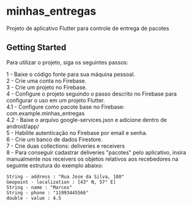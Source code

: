 # minhas_entregas

Projeto de aplicativo Flutter para controle de entrega de pacotes

## Getting Started

Para utilizar o projeto, siga os seguintes passos:

1 - Baixe o código fonte para sua máquina pessoal.<br/>
2 - Crie uma conta no Firebase.<br/>
3 - Crie um projeto no Firebase.<br/>
4 - Configure o projeto seguindo o passo descrito no Firebase para configurar o uso em um projeto Flutter.<br/>
4.1 - Configure como pacote base no Firebase: com.example.minhas_entregas<br/>
4.2 - Baixe o arquivo google-services.json e adicione dentro de android/app/<br/>
5 - Habilite autenticação no Firebase por email e senha.<br/>
6 - Crie um banco de dados Firestore.<br/>
7 - Crie duas collections: deliveries e receivers<br/>
8 - Para conseguir cadastrar deliveries "pacotes" pelo aplicativo, insira manualmente nos receivers os objetos relativos aos recebedores na seguinte estrutura do exemplo abaixo:<br/>

    String - address : "Rua Jose da Silva, 180"
    Geopoint - localization : [43° N, 57° E]
    String - name : "Marcos"
    String - phone : "11993445566"
    double - value : 4.5
